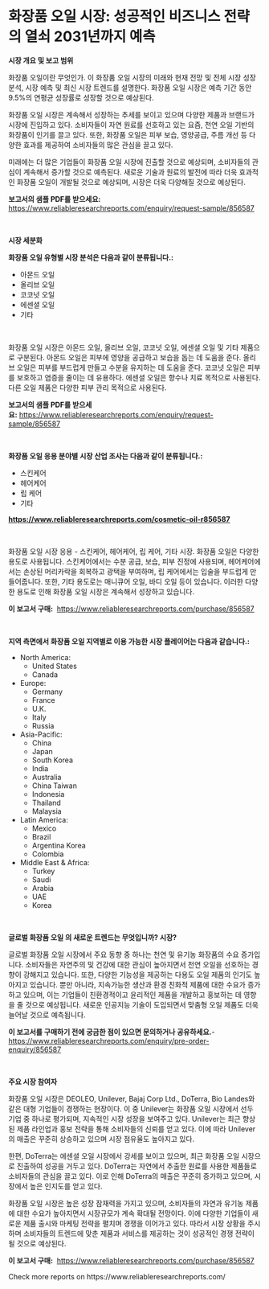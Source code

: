 <p><h1>화장품 오일 시장: 성공적인 비즈니스 전략의 열쇠 2031년까지 예측</h1></p><p><strong>시장 개요 및 보고 범위</strong></p>
<p><p>화장품 오일이란 무엇인가. 이 화장품 오일 시장의 미래와 현재 전망 및 전체 시장 성장 분석, 시장 예측 및 최신 시장 트렌드를 설명한다. 화장품 오일 시장은 예측 기간 동안 9.5%의 연평균 성장률로 성장할 것으로 예상된다. </p><p>화장품 오일 시장은 계속해서 성장하는 추세를 보이고 있으며 다양한 제품과 브랜드가 시장에 진입하고 있다. 소비자들이 자연 원료를 선호하고 있는 요즘, 천연 오일 기반의 화장품이 인기를 끌고 있다. 또한, 화장품 오일은 피부 보습, 영양공급, 주름 개선 등 다양한 효과를 제공하여 소비자들의 많은 관심을 끌고 있다.</p><p>미래에는 더 많은 기업들이 화장품 오일 시장에 진출할 것으로 예상되며, 소비자들의 관심이 계속해서 증가할 것으로 예측된다. 새로운 기술과 원료의 발전에 따라 더욱 효과적인 화장품 오일이 개발될 것으로 예상되며, 시장은 더욱 다양해질 것으로 예상된다.</p></p>
<p><strong>보고서의 샘플 PDF를 받으세요:</strong> <a href="https://www.reliableresearchreports.com/enquiry/request-sample/856587">https://www.reliableresearchreports.com/enquiry/request-sample/856587</a></p>
<p>&nbsp;</p>
<p><strong>시장 세분화</strong></p>
<p><strong>화장품 오일 유형별 시장 분석은 다음과 같이 분류됩니다.:</strong></p>
<p><ul><li>아몬드 오일</li><li>올리브 오일</li><li>코코넛 오일</li><li>에센셜 오일</li><li>기타</li></ul></p>
<p>&nbsp;</p>
<p><p>화장품 오일 시장은 아몬드 오일, 올리브 오일, 코코넛 오일, 에센셜 오일 및 기타 제품으로 구분된다. 아몬드 오일은 피부에 영양을 공급하고 보습을 돕는 데 도움을 준다. 올리브 오일은 피부를 부드럽게 만들고 수분을 유지하는 데 도움을 준다. 코코넛 오일은 피부를 보호하고 염증을 줄이는 데 유용하다. 에센셜 오일은 향수나 치료 목적으로 사용된다. 다른 오일 제품은 다양한 피부 관리 목적으로 사용된다.</p></p>
<p><strong>보고서의 샘플 PDF를 받으세요:</strong>&nbsp;<a href="https://www.reliableresearchreports.com/enquiry/request-sample/856587">https://www.reliableresearchreports.com/enquiry/request-sample/856587</a></p>
<p>&nbsp;</p>
<p><strong> 화장품 오일 응용 분야별 시장 산업 조사는 다음과 같이 분류됩니다.:</strong></p>
<p><ul><li>스킨케어</li><li>헤어케어</li><li>립 케어</li><li>기타</li></ul></p>
<p><strong><a href="https://www.reliableresearchreports.com/cosmetic-oil-r856587">https://www.reliableresearchreports.com/cosmetic-oil-r856587</a></strong></p>
<p>&nbsp;</p>
<p><p>화장품 오일 시장 응용 - 스킨케어, 헤어케어, 립 케어, 기타 시장. 화장품 오일은 다양한 용도로 사용됩니다. 스킨케어에서는 수분 공급, 보습, 피부 진정에 사용되며, 헤어케어에서는 손상된 머리카락을 회복하고 광택을 부여하며, 립 케어에서는 입술을 부드럽게 만들어줍니다. 또한, 기타 용도로는 매니큐어 오일, 바디 오일 등이 있습니다. 이러한 다양한 용도로 인해 화장품 오일 시장은 계속해서 성장하고 있습니다.</p></p>
<p><strong>이 보고서 구매:</strong>&nbsp; <a href="https://www.reliableresearchreports.com/purchase/856587">https://www.reliableresearchreports.com/purchase/856587</a></p>
<p>&nbsp;</p>
<p><strong>지역 측면에서 화장품 오일 지역별로 이용 가능한 시장 플레이어는 다음과 같습니다.:</strong></p>
<p><ul>
    <li>
        North America:
        <ul>
            <li>United States</li>
            <li>Canada</li>
        </ul>
    </li>
    <li>
        Europe:
        <ul>
            <li>Germany</li>
            <li>France</li>
            <li>U.K.</li>
            <li>Italy</li>
            <li>Russia</li>
        </ul>
    </li>
    <li>
        Asia-Pacific:
        <ul>
            <li>China</li>
            <li>Japan</li>
            <li>South Korea</li>
            <li>India</li>
            <li>Australia</li>
            <li>China Taiwan</li>
            <li>Indonesia</li>
            <li>Thailand</li>
            <li>Malaysia</li>
        </ul>
    </li>
    <li>
        Latin America:
        <ul>
            <li>Mexico</li>
            <li>Brazil</li>
            <li>Argentina Korea</li>
            <li>Colombia</li>
        </ul>
    </li>
    <li>
        Middle East & Africa:
        <ul>
            <li>Turkey</li>
            <li>Saudi</li>
            <li>Arabia</li>
            <li>UAE</li>
            <li>Korea</li>
        </ul>
    </li>
    </ul></p>
<p>&nbsp;</p>
<p><strong>글로벌 화장품 오일 의 새로운 트렌드는 무엇입니까? 시장?</strong></p>
<p><p>글로벌 화장품 오일 시장에서 주요 동향 중 하나는 천연 및 유기농 화장품의 수요 증가입니다. 소비자들은 자연주의 및 건강에 대한 관심이 높아지면서 천연 오일을 선호하는 경향이 강해지고 있습니다. 또한, 다양한 기능성을 제공하는 다용도 오일 제품의 인기도 높아지고 있습니다. 뿐만 아니라, 지속가능한 생산과 환경 친화적 제품에 대한 수요가 증가하고 있으며, 이는 기업들이 친환경적이고 윤리적인 제품을 개발하고 홍보하는 데 영향을 줄 것으로 예상됩니다. 새로운 인공지능 기술이 도입되면서 맞춤형 오일 제품도 더욱 늘어날 것으로 예측됩니다.</p></p>
<p><strong>이 보고서를 구매하기 전에 궁금한 점이 있으면 문의하거나 공유하세요.</strong>- <a href="https://www.reliableresearchreports.com/enquiry/pre-order-enquiry/856587">https://www.reliableresearchreports.com/enquiry/pre-order-enquiry/856587</a></p>
<p>&nbsp;</p>
<p><strong>주요 시장 참여자</strong></p>
<p><p>화장품 오일 시장은 DEOLEO, Unilever, Bajaj Corp Ltd., DoTerra, Bio Landes와 같은 대형 기업들이 경쟁하는 현장이다. 이 중 Unilever는 화장품 오일 시장에서 선두 기업 중 하나로 평가되며, 지속적인 시장 성장을 보여주고 있다. Unilever는 최근 향상된 제품 라인업과 홍보 전략을 통해 소비자들의 신뢰를 얻고 있다. 이에 따라 Unilever의 매출은 꾸준히 상승하고 있으며 시장 점유율도 높아지고 있다.</p><p>한편, DoTerra는 에센셜 오일 시장에서 강세를 보이고 있으며, 최근 화장품 오일 시장으로 진출하여 성공을 거두고 있다. DoTerra는 자연에서 추출한 원료를 사용한 제품들로 소비자들의 관심을 끌고 있다. 이로 인해 DoTerra의 매출은 꾸준히 증가하고 있으며, 시장에서 높은 인지도를 얻고 있다.</p><p>화장품 오일 시장은 높은 성장 잠재력을 가지고 있으며, 소비자들의 자연과 유기농 제품에 대한 수요가 높아지면서 시장규모가 계속 확대될 전망이다. 이에 다양한 기업들이 새로운 제품 출시와 마케팅 전략을 펼치며 경쟁을 이어가고 있다. 따라서 시장 상황을 주시하며 소비자들의 트렌드에 맞춘 제품과 서비스를 제공하는 것이 성공적인 경쟁 전략이 될 것으로 예상된다.</p></p>
<p><strong>이 보고서 구매:</strong>&nbsp;&nbsp;<a href="https://www.reliableresearchreports.com/purchase/856587">https://www.reliableresearchreports.com/purchase/856587</a></p>
<p>Check more reports on https://www.reliableresearchreports.com/</p>